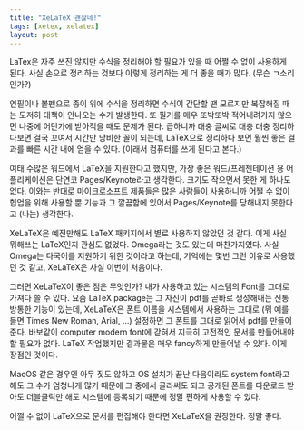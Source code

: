 ```yaml
---
title: "XeLaTeX 괜찮네!"
tags: [xetex, xelatex]
layout: post
---
```


LaTex은 자주 쓰진 않지만 수식을 정리해야 할 필요가 있을 때 어쩔 수 없이 사용하게 된다. 사실 손으로 정리하는 것보다 이렇게 정리하는 게 더 좋을 때가 많다. (무슨 ㄱ소리인가?)

연필이나 볼펜으로 종이 위에 수식을 정리하면 수식이 간단할 땐 모르지만 복잡해질 때는 도저히 대책이 안나오는 수가 발생한다. 또 필기를 매우 또박또박 적어내려가지 않으면 나중에 어딘가에 받아적을 때도 문제가 된다. 급하니까 대충 글씨로 대충 대충 정리하다보면 결국 꼬여서 시간만 낭비한 꼴이 되는데, LaTeX으로 정리하다 보면 훨씬 좋은 결과를 빠른 시간 내에 얻을 수 있다. (이래서 컴퓨터를 쓰게 된다고 본다.)

여태 수많은 워드에서 LaTeX을 지원한다고 했지만, 가장 좋은 워드/프레젠테이션 용 어플리케이션은 단연코 Pages/Keynote라고 생각한다. 크기도 작으면서 못한 게 하나도 없다. 이와는 반대로 마이크로소프트 제품들은 많은 사람들이 사용하니까 어쩔 수 없이 협업을 위해 사용할 뿐 기능과 그 깔끔함에 있어서 Pages/Keynote를 당해내지 못한다고 (나는) 생각한다.

XeLaTeX은 예전만해도 LaTeX 패키지에서 별로 사용하지 않았던 것 같다. 이게 사실 뭐해쓰는 LaTeX인지 관심도 없었다. Omega라는 것도 있는데 마찬가지였다. 사실 Omega는 다국어를 지원하기 위한 것이라고 하는데, 기억에는 몇번 그런 이유로 사용했던 것 같고, XeLaTeX은 사실 이번이 처음이다.

그러면 XeLaTeX이 좋은 점은 무엇인가? 내가 사용하고 있는 시스템의 Font를 그대로 가져다 쓸 수 있다. 요즘 LaTeX package는 그 자신이 pdf를 곧바로 생성해내는 신통방통한 기능이 있는데, XeLaTeX은 폰트 이름을 시스템에서 사용하는 그대로 (뭐 예를 들면 Times New Roman, Arial, ...) 설정하면 그 폰트를 그대로 읽어서 pdf를 만들어준다. 바보같이 computer modern font에 갇혀서 지극히 고전적인 문서를 만들어내야 할 필요가 없다. LaTeX 작업했지만 결과물은 매우 fancy하게 만들어낼 수 있다. 이게 장점인 것이다.

MacOS 같은 경우엔 아무 짓도 않하고 OS 설치가 끝난 다음이라도 system font라고 해도 그 수가 엄청나게 많기 때문에 그 중에서 골라써도 되고 공개된 폰트를 다운로드 받아도 더블클릭만 해도 시스템에 등록되기 때문에 정말 편하게 사용할 수 있다.

어쩔 수 없이 LaTeX으로 문서를 편집해야 한다면 XeLaTeX을 권장한다. 정말 좋다. 